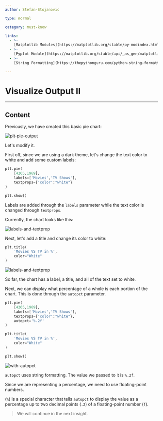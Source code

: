 ```yaml
---
author: Stefan-Stojanovic

type: normal

category: must-know

links:
  - >-
    [Matplotlib Modules](https://matplotlib.org/stable/py-modindex.html){documentation}
  - >-
    [Pyplot Module](https://matplotlib.org/stable/api/_as_gen/matplotlib.pyplot.html#module-matplotlib.pyplot){documentation}
  - >-
    [String Formatting](https://thepythonguru.com/python-string-formatting/){documentation}

---
```


# Visualize Output II

---
## Content

Previously, we have created this basic pie chart:

![plt-pie-output](https://img.enkipro.com/91fd23fddc318cc690ae4cba72b1c809.png)

Let's modify it.

First off, since we are using a dark theme, let's change the text color to white and add some custom labels:
```python
plt.pie(
    [4265,1969], 
    labels=['Movies','TV Shows'],
    textprops={'color':"white"}
)

plt.show()
```

Labels are added through the `labels` parameter while the text color is changed through `textprops`. 

Currently, the chart looks like this:

![labels-and-textprop](https://img.enkipro.com/c8c7197baf90ab37ae3725f318716ace.png)

Next, let's add a title and change its color to white:
```python
plt.title(
    'Movies VS TV in %',
    color="White"
)
```

![labels-and-textprop](https://img.enkipro.com/86633a292c711657c17743768794c63d.png)

So far, the chart has a label, a title, and all of the text set to white.

Next, we can display what percentage of a whole is each portion of the chart. This is done through the `autopct` parameter. 

```python
plt.pie(
    [4265,1969], 
    labels=['Movies','TV Shows'],
    textprops={'color':"white"},
    autopct='%.2f'
)

plt.title(
    'Movies VS TV in %',
    color="White"
)

plt.show()
```

![with-autopct](https://img.enkipro.com/8070c3d3f4bbb725ef7b528ab7487cfa.png)


`autopct` uses string formatting. The value we passed to it is `%.2f`.  

Since we are representing a percentage, we need to use floating-point numbers.

(`%`) is a special character that tells `autopct` to display the value as a percentage up to two decimal points (`.2`) of a floating-point number (`f`).


> We will continue in the next insight.